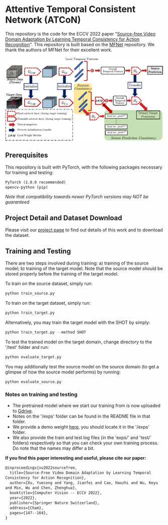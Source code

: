 # Attentive Temporal Consistent Network (ATCoN)
This repository is the code for the ECCV 2022 paper "[Source-free Video Domain Adaptation by Learning Temporal Consistency for Action Recognition](https://arxiv.org/abs/2203.04559)". This repository is built based on the [MFNet](https://github.com/cypw/PyTorch-MFNet) repository. We thank the authors of MFNet for their excellent work.

![alt text](./figures/figure-1-structure-overall-2.png "Structure of ATCoN")

## Prerequisites
This repository is built with PyTorch, with the following packages necessary for training and testing:
```
PyTorch (1.8.0 recommended)
opencv-python (pip)
```
*Note that compatibility towards newer PyTorch versions may NOT be guaranteed*

## Project Detail and Dataset Download
Please visit our [project page](https://xuyu0010.github.io/sfvda.html) to find out details of this work and to download the dataset.

## Training and Testing
There are two steps involved during training: a) training of the source model; b) training of the target model. Note that the source model should be stored properly before the training of the target model.

To train on the source dataset, simply run:
```python
python train_source.py
```
To train on the target dataset, simply run:
```python
python train_target.py
```
Alternatively, you may train the target model with the SHOT by simply:
```python
python train_target.py --method SHOT
```
To test the trained model on the target domain, change directory to the '/test' folder and run:
```python
python evaluate_target.py
```
You may additionally test the source model on the source domain (to get a glimpse of how the source model performs) by running:
```python
python evaluate_source.py
```

### Notes on training and testing
- The pretrained model where we start our training from is now uploaded to [Gdrive](https://drive.google.com/file/d/1DlBLrG-skHiwJkqD0wGrQkvXnN_dNXnN/view?usp=sharing).
- Notes on the '/exps' folder can be found in the README file in that folder.
- We provide a demo weight [here](https://drive.google.com/file/d/1_dQ2UP_v6SbUCB5Aj_Yw3sd1OhFVjOo0/view?usp=sharing), you should locate it in the '/exps' folder.
- We also provide the train and test log files (in the 'exps/' and 'test/' folders) respectively so that you can check your own training process. Do note that the names may differ a bit.

__If you find this paper interesting and useful, please cite our paper:__
```
@inproceedings{xu2022sourcefree,
  title={Source-Free Video Domain Adaptation by Learning Temporal Consistency for Action Recognition},
  author={Xu, Yuecong and Yang, Jianfei and Cao, Haozhi and Wu, Keyu and Min, Wu and Chen, Zhenghua},
  booktitle={Computer Vision -- ECCV 2022},
  year={2022},
  publisher={Springer Nature Switzerland},
  address={Cham},
  pages={147--164},
}
```

